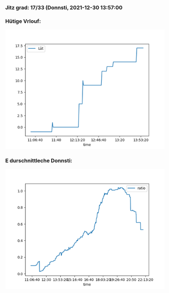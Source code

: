 ### Jitz grad: 17/33 (Donnsti, 2021-12-30 13:57:00

### Hütige Vrlouf:
![Graph](Today.png)

### E durschnittleche Donnsti:
![Graph](Donnsti.png)